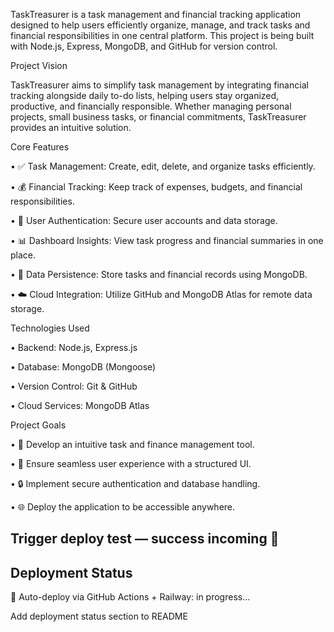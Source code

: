  TaskTreasurer is a task management and financial tracking application designed to help users efficiently organize, manage, and track tasks and financial responsibilities in one central platform. This project is being built with Node.js, Express, MongoDB, and GitHub for version control.



Project Vision



TaskTreasurer aims to simplify task management by integrating financial tracking alongside daily to-do lists, helping users stay organized, productive, and financially responsible. Whether managing personal projects, small business tasks, or financial commitments, TaskTreasurer provides an intuitive solution.



Core Features

   •   ✅ Task Management: Create, edit, delete, and organize tasks efficiently.

   •   💰 Financial Tracking: Keep track of expenses, budgets, and financial responsibilities.

   •   🔐 User Authentication: Secure user accounts and data storage.

   •   📊 Dashboard Insights: View task progress and financial summaries in one place.

   •   🔄 Data Persistence: Store tasks and financial records using MongoDB.

   •   ☁️ Cloud Integration: Utilize GitHub and MongoDB Atlas for remote data storage.



Technologies Used

   •   Backend: Node.js, Express.js

   •   Database: MongoDB (Mongoose)

   •   Version Control: Git & GitHub

   •   Cloud Services: MongoDB Atlas



Project Goals

   •   🚀 Develop an intuitive task and finance management tool.

   •   📌 Ensure seamless user experience with a structured UI.

   •   🔒 Implement secure authentication and database handling.

   •   🌐 Deploy the application to be accessible anywhere.

## Trigger deploy test — success incoming 🚀

## Deployment Status

🚀 Auto-deploy via GitHub Actions + Railway: in progress...

Add deployment status section to README
